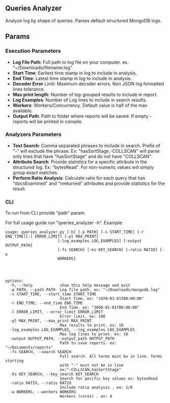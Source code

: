 ## Queries Analyzer

Analyze log by shape of queries. Parses default structured MongoDB logs.


## Params

### Execution Parameters

- **Log File Path**: Full path to log file on your computer. ex. "~/Downloads/filename.log"
- **Start Time**: Earliest time stamp in log to include in analysis. 
- **End Time**: Latest time stamp in log to include in analysis. 
- **Decoder Error** Limit: Maximum decoder errors. Non JSON log formatted lines tolerance.
- **Max print length**: Number of top grouped results to include in report.
- **Log Examples**: Number of Log lines to include in search results.
- **Workers**: Workers/Concurrency. Default value is half of the max available.
- **Output Path**: Path to folder where reports will be saved. If empty - reports will be printed in console. 

### Analyzers Parameters

- **Text Search**: Comma separated phrases to include in search. Prefix of "-" will exclude the phrase. Ex: "hasSortStage,-COLLSCAN" will parse only lines that have "hasSortStage" and do not have "COLLSCAN".
- **Attribute Search**: Provide statistics for a specific attribute in the structured log. Ex: "bytesRead". For non-numeric values will simply group exact matches.
- **Perform Ratio Analysis**: Calculate ratio for each query that has "docsExamined" and "nreturned" attributes and provide statistics for the result.



### CLI

To run from CLI provide "path" param. 

For full usage guide run "queries_analyzer -h". Example:

    usage: queries_analyzer.py [-h] [-p PATH] [-s START_TIME] [-r END_TIME][-l ERROR_LIMIT] [-pl MAX_PRINT]
                           [-log_examples LOG_EXAMPLES] [-output OUTPUT_PATH]
                           [-fs SEARCH] [-ks KEY_SEARCH] [-ratio RATIO] [-w
                           WORKERS]




    options:
      -h, --help            show this help message and exit
      -p PATH, --path PATH  Log file path. ex: "~/Downloads/mongodb.log"
      -s START_TIME, --start_time START_TIME
                            Start Time. ex: "1970-01-01T00:00:00"
      -r END_TIME, --end_time END_TIME
                            End Time. ex: "3000-01-01T00:00:00"
      -l ERROR_LIMIT, --error_limit ERROR_LIMIT
                            Error limit. ex: 100
      -pl MAX_PRINT, --max_print MAX_PRINT
                            Max results to print. ex: 10
      -log_examples LOG_EXAMPLES, --log_examples LOG_EXAMPLES
                            Max log lines to print. ex: 10
      -output OUTPUT_PATH, --output_path OUTPUT_PATH
                            Path to save reports. ex: "~/Documents/reports"
      -fs SEARCH, --search SEARCH
                            Full search. All terms must be in line. Terms starting
                            with "-" must not be in line
                            ex:"-COLLSCAN,hasSortStage"
      -ks KEY_SEARCH, --key_search KEY_SEARCH
                            Search for pecific key values ex: bytesRead
      -ratio RATIO, --ratio RATIO
                            Include ratio analysis . ex: 1/0
      -w WORKERS, --workers WORKERS
                            Workers (cores) . ex: 4
